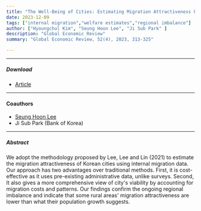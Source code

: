 ```yaml
---
title: "The Well-Being of Cities: Estimating Migration Attractiveness From Internal Migration Across Korean Cities" 
date: 2023-12-09
tags: ["internal migration","welfare estimates","regional imbalance"]
author: ["Hyoungchul Kim", "Seung Hoon Lee", "Ji Sub Park" ]
description: "Global Economic Review" 
summary: "Global Economic Review, 52(4), 2023, 313-325" 

---
```


---

##### Download

+ [Article](https://www.tandfonline.com/doi/full/10.1080/1226508X.2023.2282622?scroll=top&needAccess=true)

---

#### Coauthors

+ [Seung Hoon Lee](https://sites.google.com/view/seunghoon/home)
+ Ji Sub Park (Bank of Korea)

---

##### Abstract

We adopt the methodology proposed by Lee, Lee and Lin (2021) to estimate the migration attractiveness of Korean cities using internal migration data. Our approach has two advantages over traditional methods. First, it is cost-effective as it uses pre-existing administrative data, unlike surveys. Second, It also gives a more comprehensive view of city's viability by accounting for migration costs and patterns. Our findings confirm the ongoing regional imbalance and indicate that some rural areas' migration attractiveness are lower than what their population growth suggests.

